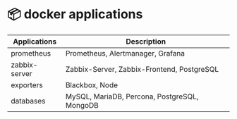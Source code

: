 # :package: docker applications

| Applications    | Description |
|-----------------|-------------|
| prometheus      | Prometheus, Alertmanager, Grafana |
| zabbix-server   | Zabbix-Server, Zabbix-Frontend, PostgreSQL |
| exporters       | Blackbox, Node |
| databases       | MySQL, MariaDB, Percona, PostgreSQL, MongoDB |
